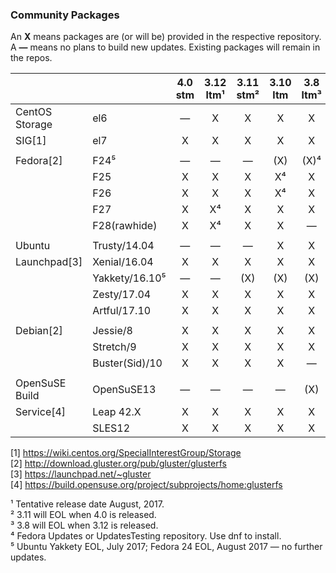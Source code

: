 ### Community Packages

An **X** means packages are (or will be) provided in the respective repository.  
A **—** means no plans to build new updates. Existing packages will remain in the repos.  

|              |               |  4.0 stm  | 3.12 ltm¹ | 3.11 stm² | 3.10 ltm  |  3.8 ltm³ |
|--------------|---------------|:---------:|:---------:|:---------:|:---------:|:---------:|
|CentOS Storage|el6            |     —     |     X     |    X      |     X     |     X     |
|SIG[1]        |el7            |     X     |     X     |    X      |     X     |     X     |
|              |               |           |           |           |           |           |
|Fedora[2]     |F24⁵           |     —     |     —     |    —      |    (X)    |    (X)⁴   |
|              |F25            |     X     |     X     |    X      |     X⁴    |     X     |
|              |F26            |     X     |     X     |    X      |     X⁴    |     X     |
|              |F27            |     X     |     X⁴    |    X      |     X     |     X     |
|              |F28(rawhide)   |     X     |     X⁴    |    X      |     X     |     —     |
|              |               |           |           |           |           |           |
|Ubuntu        |Trusty/14.04   |     —     |     —     |    —      |     X     |     X     |
|Launchpad[3]  |Xenial/16.04   |     X     |     X     |    X      |     X     |     X     |
|              |Yakkety/16.10⁵ |     —     |     —     |   (X)     |    (X)    |    (X)    |
|              |Zesty/17.04    |     X     |     X     |    X      |     X     |     X     |
|              |Artful/17.10   |     X     |     X     |    X      |     X     |     X     |
|              |               |           |           |           |           |           |
|Debian[2]     |Jessie/8       |     X     |     X     |    X      |     X     |     X     |
|              |Stretch/9      |     X     |     X     |    X      |     X     |     X     |
|              |Buster(Sid)/10 |     X     |     X     |    X      |     X     |     —     |
|              |               |           |           |           |           |           |
|OpenSuSE Build|OpenSuSE13     |     —     |     —     |    —      |     —     |    (X)    |
|Service[4]    |Leap 42.X      |     X     |     X     |    X      |     X     |     X     |
|              |SLES12         |     X     |     X     |    X      |     X     |     X     |

[1] <https://wiki.centos.org/SpecialInterestGroup/Storage>  
[2] <http://download.gluster.org/pub/gluster/glusterfs>  
[3] <https://launchpad.net/~gluster>  
[4] <https://build.opensuse.org/project/subprojects/home:glusterfs>  
  
¹ Tentative release date August, 2017.  
² 3.11 will EOL when 4.0 is released.  
³ 3.8 will EOL when 3.12 is released.  
⁴ Fedora Updates or UpdatesTesting repository. Use dnf to install.  
⁵ Ubuntu Yakkety EOL, July 2017; Fedora 24 EOL, August 2017 — no further updates.  

